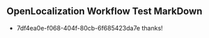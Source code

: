 ## OpenLocalization Workflow Test MarkDown
* 7df4ea0e-f068-404f-80cb-6f685423da7e 
thanks!<!--HONumber=Sep16_HO1-->